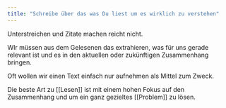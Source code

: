 ```yaml
---
title: "Schreibe über das was Du liest um es wirklich zu verstehen"
---
```


Unterstreichen und Zitate machen reicht nicht. 

WIr müssen aus dem Gelesenen das extrahieren, was für uns gerade relevant ist und es in den aktuellen oder zukünftigen Zusammenhang bringen. 

Oft wollen wir einen Text einfach nur aufnehmen als Mittel zum Zweck.

Die beste Art zu [[Lesen]] ist mit einem hohen Fokus auf den Zusammenhang und um ein ganz gezieltes [[Problem]] zu lösen. 